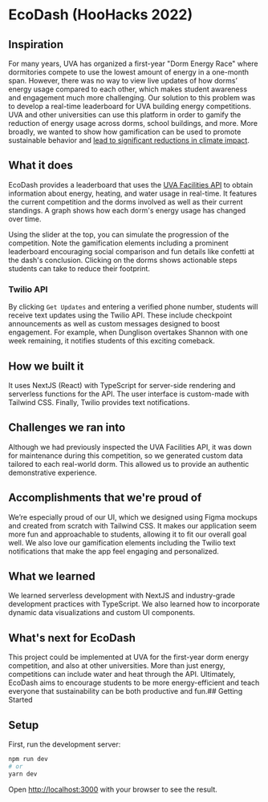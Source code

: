 # EcoDash (HooHacks 2022)

## Inspiration
For many years, UVA has organized a first-year "Dorm Energy Race" where dormitories compete to use the lowest amount of energy in a one-month span. However, there was no way to view live updates of how dorms’ energy usage compared to each other, which makes student awareness and engagement much more challenging. Our solution to this problem was to develop a real-time leaderboard for UVA building energy competitions. UVA and other universities can use this platform in order to gamify the reduction of energy usage across dorms, school buildings, and more. More broadly, we wanted to show how gamification can be used to promote sustainable behavior and [lead to significant reductions in climate impact](https://www.sciencedirect.com/science/article/pii/S2352250X21000555).

## What it does
EcoDash provides a leaderboard that uses the [UVA Facilities API](https://devhub.virginia.edu/facilitiesAPI) to obtain information about energy, heating, and water usage in real-time. It features the current competition and the dorms involved as well as their current standings. A graph shows how each dorm's energy usage has changed over time.

Using the slider at the top, you can simulate the progression of the competition. Note the gamification elements including a prominent leaderboard encouraging social comparison and fun details like confetti at the dash's conclusion. Clicking on the dorms shows actionable steps students can take to reduce their footprint.

### Twilio API
By clicking `Get Updates` and entering a verified phone number, students will receive text updates using the Twilio API. These include checkpoint announcements as well as custom messages designed to boost engagement. For example, when Dunglison overtakes Shannon with one week remaining, it notifies students of this exciting comeback.

## How we built it
It uses NextJS (React) with TypeScript for server-side rendering and serverless functions for the API. The user interface is custom-made with Tailwind CSS. Finally, Twilio provides text notifications.

## Challenges we ran into
Although we had previously inspected the UVA Facilities API, it was down for maintenance during this competition, so we generated custom data tailored to each real-world dorm. This allowed us to provide an authentic demonstrative experience.

## Accomplishments that we're proud of
We’re especially proud of our UI, which we designed using Figma mockups and created from scratch with Tailwind CSS. It makes our application seem more fun and approachable to students, allowing it to fit our overall goal well. We also love our gamification elements including the Twilio text notifications that make the app feel engaging and personalized.

## What we learned
We learned serverless development with NextJS and industry-grade development practices with TypeScript. We also learned how to incorporate dynamic data visualizations and custom UI components.

## What's next for EcoDash
This project could be implemented at UVA for the first-year dorm energy competition, and also at other universities. More than just energy, competitions can include water and heat through the API. Ultimately, EcoDash aims to encourage students to be more energy-efficient and teach everyone that sustainability can be both productive and fun.## Getting Started


## Setup
First, run the development server:

```bash
npm run dev
# or
yarn dev
```

Open [http://localhost:3000](http://localhost:3000) with your browser to see the result.
